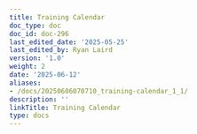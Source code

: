 ```yaml
---
title: Training Calendar
doc_type: doc
doc_id: doc-296
last_edited_date: '2025-05-25'
last_edited_by: Ryan Laird
version: '1.0'
weight: 2
date: '2025-06-12'
aliases:
- /docs/20250606070710_training-calendar_1_1/
description: ''
linkTitle: Training Calendar
type: docs
---
```


